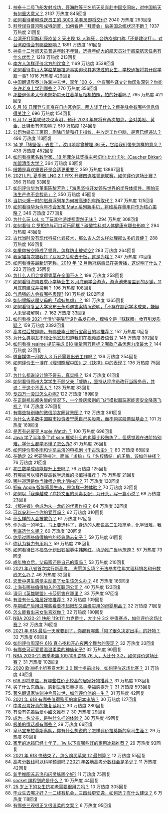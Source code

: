 1. [神舟十二号飞船发射成功，聂海胜等三名航天员奔赴中国空间站，对中国航天有何重大意义？](https://www.zhihu.com/question/465393063) 2137 万热度 845回复
1. [如何看待董明珠送员工的 3000 多套房即将交付?](https://www.zhihu.com/question/465190639) 2040 万热度 293回复
1. [拜登误将普京叫成特朗普，如何看待「拜普会」后美国总统状况不断？](https://www.zhihu.com/question/465544690) 1937 万热度 21回复
1. [台湾开打阿斯利康疫苗 2 天出现 13 人猝死，台防疫部门称「还是建议打」，对台湾疫情会有哪些影响？](https://www.zhihu.com/question/465590341) 1891 万热度 151回复
1. [神舟十二号航天员普遍年龄不年轻，选择年纪大的航天员对于航空航天任务有什么优势？](https://www.zhihu.com/question/465284337) 1218 万热度 213回复
1. [南方人怎样评价北方的饮食？](https://www.zhihu.com/question/31894251) 1169 万热度 3538回复
1. [如何看待中山大学赵某晨捏造事实诽谤其追求过的女生，学校通报将其开除学籍一事?](https://www.zhihu.com/question/465597176) 1016 万热度 429回复
1. [中国翻译界泰斗许渊冲去世，享年 100 岁，他有哪些译文让你印象深刻？你能在许老身上学到哪些？](https://www.zhihu.com/question/465502478) 770 万热度 356回复
1. [那些退休老大爷老奶奶每天扛着单反相机拍照，拍的好看吗？](https://www.zhihu.com/question/427864597) 765 万热度 421回复
1. [6 月 16 日拜登与普京在日内瓦会晤，两人谈了什么？俄美峰会有哪些信息值得关注？](https://www.zhihu.com/question/465409295) 696 万热度 154回复
1. [6 月 17 日美联储决议声明，预计 2023 年底将有两次加息，会对美股、黄金、比特币有何影响？](https://www.zhihu.com/question/465456246) 510 万热度 124回复
1. [公司为逼员工离职，删除门禁和打卡指纹，并收走工作电脑，是否已经违法？](https://www.zhihu.com/question/458446577) 496 万热度 113回复
1. [14 岁「猪坚强」去世了，汶川地震曾被埋 36 天，它给我们带来怎样的意义？](https://www.zhihu.com/question/465481304) 439 万热度 452回复
1. [如何看待著名数学家、18 年菲尔兹奖得主考切尔·比尔卡尔（Caucher Birkar）加盟清华大学？](https://www.zhihu.com/question/464844610) 364 万热度 63回复
1. [结婚是喜欢重要还是合适更重要？](https://www.zhihu.com/question/418802722) 359 万热度 13867回复
1. [2021 LPL 夏季赛 LNG 2:1 FPX 开赛四连胜领跑联赛，如何评价这场比赛？](https://www.zhihu.com/question/465588866) 356 万热度 53回复
1. [如何评价华为董事陈黎芳称：「海思坚持开发领先世界的半导体组件，哪怕无法生产也不会裁员」？](https://www.zhihu.com/question/464967844) 350 万热度 45回复
1. [当初火爆一时的磁悬浮列车为何被高速列车所取代？](https://www.zhihu.com/question/352230599) 347 万热度 125回复
1. [如何看待华为今年不会发布 Mate 系列新手机，将维系存量用户作为核心策略？](https://www.zhihu.com/question/465383357) 346 万热度 277回复
1. [为什么玩 LoL 久了玩其他游戏都索然无味？](https://www.zhihu.com/question/462644970) 294 万热度 308回复
1. [如何看待 C 罗拒绝与可口可乐同框？碳酸饮料对人体健康有哪些影响？](https://www.zhihu.com/question/465111118) 294 万热度 43回复
1. [古代当时没有现代科技化粪技术，那么古人怎么样处理那么多的粪便？](https://www.zhihu.com/question/464580573) 288 万热度 169回复
1. [如果你被空降成了领导，怎样防止被架空?](https://www.zhihu.com/question/58585512) 283 万热度 264回复
1. [我家猫每次被我打了屁股之后就去干饭，这是为啥？](https://www.zhihu.com/question/465059360) 247 万热度 70回复
1. [如何看待美最新研究称，2019 年 12 月新冠病毒已在美传播，这说明了什么？](https://www.zhihu.com/question/465273612) 223 万热度 35回复
1. [为什么人们会觉得粤菜在全国不火？](https://www.zhihu.com/question/420721242) 199 万热度 258回复
1. [如何看待海南要求小学毕业生 8 月底前学会游泳，游泳池未覆盖到的乡镇，11 月底前建成并投用？](https://www.zhihu.com/question/465307248) 196 万热度 108回复
1. [气场强的人会有哪些表现?](https://www.zhihu.com/question/25151940) 191 万热度 1202回复
1. [如何缓解这届父母的「鸡娃焦虑」？](https://www.zhihu.com/question/451871565) 181 万热度 1365回复
1. [如何看待复旦大学发布王永珍遇害案情况说明，「不存在剽窃学术成果，嫌疑人未曾被解聘」？](https://www.zhihu.com/question/465629537) 162 万热度 33回复
1. [如何看待 2021 年清华美院毕设作品发布会，模特全是「眯眯眼」妆容引发质疑？](https://www.zhihu.com/question/464319655) 159 万热度 2392回复
1. [高考过后放肆嗨，有哪些毕业旅行宝藏目的地推荐？](https://www.zhihu.com/special/1388083643387109376) 152 万热度 0回复
1. [为什么男朋友不想让他室友知道我们在视频或者语音？](https://www.zhihu.com/question/465047050) 145 万热度 392回复
1. [如何看待 realme 提前完成 618 销量百万目标？哪款产品优惠力度最大？](https://www.zhihu.com/question/465333482) 144 万热度 22回复
1. [做自媒体一月收入 3 万还需要出去工作吗？](https://www.zhihu.com/question/457544338) 136 万热度 254回复
1. [如何评价王一博在《理想照耀中国》之《抉择》中的表现？](https://www.zhihu.com/question/465621952) 136 万热度 75回复
1. [为什么都说设计院不要去，真实吗？](https://www.zhihu.com/question/401676772) 124 万热度 61回复
1. [如何看待郑州大学学生不顾父亲「威胁」，坚持从程序员改行当服务员，并说：干这个不丢人？](https://www.zhihu.com/question/465534726) 123 万热度 83回复
1. [专四万一没过怎么办呢?](https://www.zhihu.com/question/23421251) 122 万热度 189回复
1. [在正副机长都失能的情况下，一个骨灰级别的飞行模拟器玩家能否安全降落飞机？](https://www.zhihu.com/question/412412871) 114 万热度 378回复
1. [有哪些特别棒的微信朋友圈背景图？](https://www.zhihu.com/question/337853063) 112 万热度 361回复
1. [为什么大多数中国股市投资者宁愿自己买股票，而不购买股票型基金？](https://www.zhihu.com/question/32166514) 101 万热度 169回复
1. [是否有必要买 Apple Watch ？](https://www.zhihu.com/question/63276434) 100 万热度 696回复
1. [Java 学了半年多了对 ssm 框架什么的也算比较熟练了，但感觉现在进阶特别难，学什么都学不懂了怎么办?](https://www.zhihu.com/question/461178270) 81 万热度 26回复
1. [如何评价周冬雨和许凯主演的电视剧《千古玦尘》？](https://www.zhihu.com/question/453181062) 80 万热度 68回复
1. [在确定 22 考研院校时，面临「求稳」与「名校情结」的矛盾，该如何抉择？](https://www.zhihu.com/question/465528736) 76 万热度 21回复
1. [初三数学成绩能提升上去吗？](https://www.zhihu.com/question/350482902) 76 万热度 125回复
1. [有哪些可以培养提高数学思维的书值得推荐？](https://www.zhihu.com/question/24335675) 75 万热度 21回复
1. [哪些道理是你当律师之后才明白的？](https://www.zhihu.com/question/437922823) 71 万热度 130回复
1. [拥有 Apple 智能家居生态，是怎样一种体验？](https://www.zhihu.com/question/462758380) 70 万热度 22回复
1. [如何以「我穿越成了病娇文里的恶毒女配」为开头，写一篇小说？](https://www.zhihu.com/question/463353580) 69 万热度 23回复
1. [《叛逆者》会成为朱一龙的的代表作吗？](https://www.zhihu.com/question/464344697) 64 万热度 32回复
1. [可以安利一个你的爱豆吗？](https://www.zhihu.com/question/464244516) 62 万热度 310回复
1. [什么样的人会被欺负？](https://www.zhihu.com/question/460063819) 61 万热度 97回复
1. [作为高一的学生，马上要选科了，身边的人都说高二生物简单，化学很难，我到底选什么呢？](https://www.zhihu.com/question/465012259) 60 万热度 120回复
1. [你见过哪些值得摘抄的经典励志句子？](https://www.zhihu.com/question/447620837) 59 万热度 61回复
1. [你认为努力有用吗？](https://www.zhihu.com/question/461687086) 59 万热度 218回复
1. [如何看待日本福岛计划出钱招募中韩网红，协助推广当地旅游？](https://www.zhihu.com/question/465371058) 57 万热度 73回复
1. [成年独立后，父母家还是自己的家吗？](https://www.zhihu.com/question/465591269) 53 万热度 210回复
1. [2021 年八省首次实行新高考， 志愿怎么填？无法参考往年文理科排名和分数线怎么办？](https://www.zhihu.com/question/460011388) 46 万热度 32回复
1. [恋爱中男生感觉主动累了女生该怎么办？](https://www.zhihu.com/question/330148026) 46 万热度 166回复
1. [上海有哪些值得加入的互联网公司？](https://www.zhihu.com/question/19596230) 40 万热度 123回复
1. [请问《英雄联盟》卡莎厉害在哪里？](https://www.zhihu.com/question/464172547) 33 万热度 97回复
1. [有没有什么独居好物推荐？](https://www.zhihu.com/question/445534686) 32 万热度 109回复
1. [孕期或产后用过哪些看着不起眼却又超级实用的母婴用品？](https://www.zhihu.com/question/459164183) 32 万热度 71回复
1. [怎么能看出来女生喜欢你？](https://www.zhihu.com/question/453143428) 32 万热度 180回复
1. [NBA 2020-21 快船 119:111 力克爵士，大比分 3:2 夺得赛点，如何评价这场比赛？](https://www.zhihu.com/question/465477603) 32 万热度 76回复
1. [2021 年 618 最后一天就要到了，你都有哪些「囤了很久决定出手」的好物？](https://www.zhihu.com/question/465446335) 32 万热度 69回复
1. [如何评价周深在 616 真心夜和开心夜两个舞台的表现？](https://www.zhihu.com/question/465424626) 32 万热度 33回复
1. [有哪些可可爱爱温温柔柔的神仙句子?](https://www.zhihu.com/question/452825395) 32 万热度 90回复
1. [NBA 2020-21 赛季老鹰 109:106 逆转 76 人，大比分 3:2，如何评价这场比赛？](https://www.zhihu.com/question/465463610) 31 万热度 102回复
1. [2020 欧洲杯小组赛意大利 3:0 瑞士提前出线，如何评价这场比赛？](https://www.zhihu.com/question/465457313) 31 万热度 43回复
1. [618 即将来临，有哪些性价比较高的居家好物推荐？](https://www.zhihu.com/question/465415840) 31 万热度 103回复
1. [买了什么东西后，感到生活质量提高，幸福感提升？](https://www.zhihu.com/question/26190592) 31 万热度 593回复
1. [著名翻译家许渊冲今晨过世，如何评价他的一生？](https://www.zhihu.com/question/465500510) 31 万热度 42回复
1. [2021 年 618 有哪些值得购买的笔记本电脑？](https://www.zhihu.com/question/456023623) 30 万热度 127回复
1. [中考没考好真的能复读吗？](https://www.zhihu.com/question/463329359) 30 万热度 280回复
1. [有没有先婚后爱小甜文推荐？](https://www.zhihu.com/question/458377910) 30 万热度 29回复
1. [成为一名父亲，是种什么样的体验？](https://www.zhihu.com/question/300110433) 30 万热度 49回复
1. [极美的情话都有哪些？](https://www.zhihu.com/question/462730865) 29 万热度 66回复
1. [皇马宣布拉莫斯离队，你有什么想说的？怎样评价拉莫斯的皇马生涯？](https://www.zhihu.com/question/465466090) 29 万热度 80回复
1. [家里的冰箱已经十年了，1w 以下有哪些好的家用冰箱推荐？](https://www.zhihu.com/question/27522423) 29 万热度 93回复
1. [2021 年 618 快结束了，怎么购买苹果 12 最划算？](https://www.zhihu.com/question/462778845) 12 万热度 55回复
1. [高考分数线可以科学预测吗？2021 年各地高考分数线会是多少？](https://www.zhihu.com/question/463915101) 11 万热度 42回复
1. [新手推图苏苏洛和闪灵练哪个好?](https://www.zhihu.com/question/464295008) 11 万热度 75回复
1. [socket 编程到底是什么？](https://www.zhihu.com/question/29637351) 10 万热度 44回复
1. [25 岁上下的女生抗初老需要很用力吗？](https://www.zhihu.com/question/413717392) 10 万热度 305回复
1. [毕业生去哪才好？一二线有机会，三四线更安逸，如何选？有什么建议？](https://www.zhihu.com/question/465351556) 6 万热度 118回复
1. [有哪些三观很正又很温柔的文案？](https://www.zhihu.com/question/458254625) 6 万热度 95回复